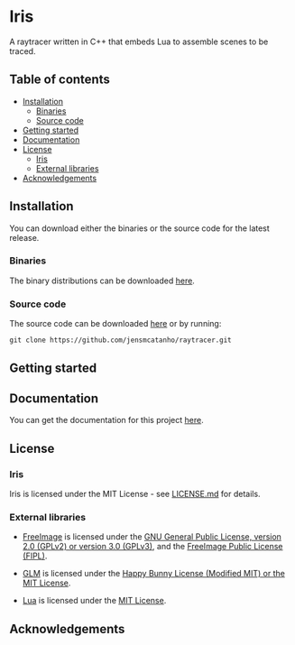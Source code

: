 # Iris
A raytracer written in C++ that embeds Lua to assemble scenes to be traced. 

## Table of contents
- [Installation](#installation)
  - [Binaries](#binaries)
  - [Source code](#source-code)
- [Getting started](#getting-started)
- [Documentation](#documentation)
- [License](#license)
  - [Iris](#iris)
  - [External libraries](#external-libraries)
- [Acknowledgements](#acknowledgements)

## Installation <a name="installation"></a>
You can download either the binaries or the source code for the latest release.

### Binaries <a name="binaries"></a>
The binary distributions can be downloaded [here]().

### Source code <a name="sourcecode"></a>
The source code can be downloaded [here]() or by running:

`git clone https://github.com/jensmcatanho/raytracer.git`

## Getting started <a name="getting-started"></a>

## Documentation <a name="documentation"></a>
You can get the documentation for this project [here](http://jensmcatanho.github.io/raytracer/).

## License <a name="license"></a>
### Iris <a name="iris"></a>
Iris is licensed under the MIT License - see [LICENSE.md](https://github.com/jensmcatanho/raytracer/blob/master/LICENSE "[project-name]'s license") for details.

### External libraries <a name="external-libraries"></a>
- [FreeImage](http://freeimage.sourceforge.net/) is licensed under the [GNU General Public License, version 2.0 (GPLv2) or version 3.0 (GPLv3)](https://opensource.org/licenses/gpl-license.php), and the [FreeImage Public License (FIPL)](http://freeimage.sourceforge.net/freeimage-license.txt).

- [GLM](http://glm.g-truc.net/0.9.8/index.html) is licensed under the [Happy Bunny License (Modified MIT) or the MIT License](http://glm.g-truc.net/copying.txt).

- [Lua](https://www.lua.org/home.html) is licensed under the [MIT License](http://www.opensource.org/licenses/mit-license.html).

## Acknowledgements <a name="acknowledgements"></a>
